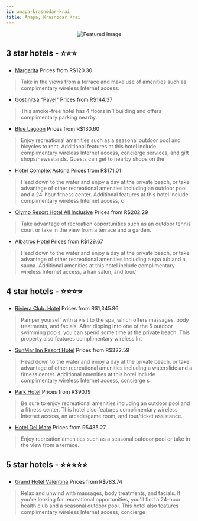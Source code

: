 ```yaml
---
id: anapa-krasnodar-krai
title: Anapa, Krasnodar Krai
---
```


<center><img src="https://i.travelapi.com/hotels/16000000/15830000/15823100/15823089/b1caaec5_z.jpg" alt="Featured Image" /></center>


##  3 star hotels - ⭐️⭐️⭐️

-    [Margarita](https://us.hurb.com/hotels/anapa/margarita-JNP-JP601382?cmp=18055) Prices from R$120.30
   > Take in the views from a terrace and make use of amenities such as complimentary wireless Internet access.
-    [Gostinitsa "Pavel"](https://us.hurb.com/hotels/anapa/gostinitsa-pavel-JNP-JP602258?cmp=18055) Prices from R$144.37
   > This smoke-free hotel has 4 floors in 1 building and offers complimentary parking nearby.
-    [Blue Lagoon](https://us.hurb.com/hotels/anapa/blue-lagoon-JNP-JP744491?cmp=18055) Prices from R$130.60
   > Enjoy recreational amenities such as a seasonal outdoor pool and bicycles to rent. Additional features at this hotel include complimentary wireless Internet access, concierge services, and gift shops/newsstands. Guests can get to nearby shops on the 
-    [Hotel Complex Astoria](https://us.hurb.com/hotels/anapa/hotel-complex-astoria-JNP-JP994646?cmp=18055) Prices from R$171.01
   > Head down to the water and enjoy a day at the private beach, or take advantage of other recreational amenities including an outdoor pool and a 24-hour fitness center. Additional features at this hotel include complimentary wireless Internet access, c
-    [Olymp Resort Hotel All Inclusive](https://us.hurb.com/hotels/anapa/olymp-resort-hotel-all-inclusive-JNP-JP02700Z?cmp=18055) Prices from R$202.29
   > Take advantage of recreation opportunities such as an outdoor tennis court or take in the view from a terrace and a garden.
-    [Albatros Hotel](https://us.hurb.com/hotels/anapa/albatros-hotel-JNP-JP233415?cmp=18055) Prices from R$129.67
   > Head down to the water and enjoy a day at the private beach, or take advantage of other recreational amenities including a spa tub and a sauna. Additional amenities at this hotel include complimentary wireless Internet access, a hair salon, and tour/

##  4 star hotels - ⭐️⭐️⭐️⭐️

-    [Riviera Club. Hotel](https://us.hurb.com/hotels/anapa/riviera-club-hotel-JNP-JP930686?cmp=18055) Prices from R$1,345.86
   > Pamper yourself with a visit to the spa, which offers massages, body treatments, and facials. After dipping into one of the 5 outdoor swimming pools, you can spend some time at the private beach. This property also features complimentary wireless Int
-    [SunMar Inn Resort Hotel](https://us.hurb.com/hotels/anapa/sunmar-inn-resort-hotel-JNP-JP981461?cmp=18055) Prices from R$322.59
   > Head down to the water and enjoy a day at the private beach, or take advantage of other recreational amenities including a waterslide and a fitness center. Additional amenities at this hotel include complimentary wireless Internet access, concierge s
-    [Park Hotel](https://us.hurb.com/hotels/anapa/park-hotel-JNP-JP500983?cmp=18055) Prices from R$90.19
   > Be sure to enjoy recreational amenities including an outdoor pool and a fitness center. This hotel also features complimentary wireless Internet access, an arcade/game room, and tour/ticket assistance.
-    [Hotel Del Mare](https://us.hurb.com/hotels/anapa/hotel-del-mare-JNP-JP535201?cmp=18055) Prices from R$435.27
   > Enjoy recreation amenities such as a seasonal outdoor pool or take in the view from a terrace.

##  5 star hotels - ⭐️⭐️⭐️⭐️⭐️

-    [Grand Hotel Valentina](https://us.hurb.com/hotels/anapa/grand-hotel-valentina-JNP-JP321220?cmp=18055) Prices from R$783.74
   > Relax and unwind with massages, body treatments, and facials. If you're looking for recreational opportunities, you'll find a 24-hour health club and a seasonal outdoor pool. This hotel also features complimentary wireless Internet access, concierge 
